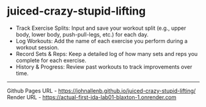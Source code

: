 # juiced-crazy-stupid-lifting

- Track Exercise Splits: Input and save your workout split (e.g., upper body, lower body, push-pull-legs, etc.) for each day.
- Log Workouts: Add the name of each exercise you perform during a workout session.
- Record Sets & Reps: Keep a detailed log of how many sets and reps you complete for each exercise.
- History & Progress: Review past workouts to track improvements over time.

-------------
Github Pages URL - https://johnallenb.github.io/juiced-crazy-stupid-lifting/
Render URL - https://actual-first-ida-lab01-blaxton-1.onrender.com
